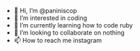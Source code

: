 - 👋 Hi, I’m @paniniscop
- 👀 I’m interested in coding
- 🌱 I’m currently learning how to code ruby
- 💞️ I’m looking to collaborate on nothing
- 📫 How to reach me instagram

<!---
paniniscop/paniniscop is a ✨ special ✨ repository because its `README.md` (this file) appears on your GitHub profile.
You can click the Preview link to take a look at your changes.
--->
